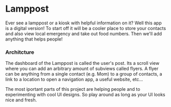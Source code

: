 # Lamppost

Ever see a lamppost or a kiosk with helpful information on it? Well this app is a digital version! To start off it will be a cooler place to store your contacts and also view local emergency and take out food numbers. Then we'll add anything that helps people!

### Architcture

The dashboard of the Lamppost is called the user's post. Its a scroll view where you can add an arbitrary amount of subviews called flyers. A flyer can be anything from a single contact (e.g. Mom) to a group of contacts, a link to a location to open a navigation app, a useful website, etc...

The most iportant parts of this project are helping people and to experimenting with cool UI designs. So play around as long as your UI looks nice and fresh.
